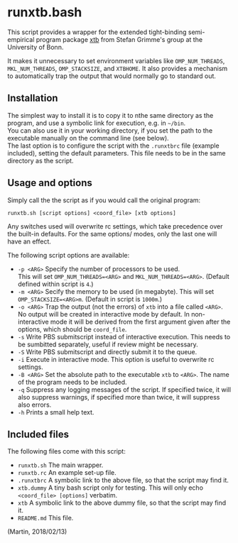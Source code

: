 # runxtb.bash

This script provides a wrapper for the 
extended tight-binding semi-empirical program package
[xtb](https://www.chemie.uni-bonn.de/pctc/mulliken-center/software/xtb/xtb) 
from Stefan Grimme's group at the University of Bonn.

It makes it unnecessary to set environment variables like 
`OMP_NUM_THREADS`, `MKL_NUM_THREADS`, `OMP_STACKSIZE`, and `XTBHOME`. 
It also provides a mechanism to automatically trap the output
that would normally go to standard out.

## Installation

The simplest way to install it is to copy it to nthe same directory as the 
program, and use a symbolic link for execution, e.g. in `~/bin`.  
You can also use it in your working directory, if you set the path to the
executable manually on the command line (see below).  
The last option is to configure the script with the `.runxtbrc` file 
(example included), setting the default parameters. 
This file needs to be in the same directory as the script.

## Usage and options

Simply call the the script as if you would call the original program:
```
runxtb.sh [script options] <coord_file> [xtb options]
```
Any switches used will overwrite rc settings, 
which take precedence over the built-in defaults.
For the same options/ modes, only the last one will have an effect.

The following script options are available:

 * `-p <ARG>` Specify the number of processors to be used.  
              This will set `OMP_NUM_THREADS=<ARG>` and `MKL_NUM_THREADS=<ARG>`.
              (Default defined within script is `4`.)
 * `-m <ARG>` Secify the memory to be used (in megabyte).
              This will set `OMP_STACKSIZE=<ARG>m`. (Default in script is `1000m`.)
 * `-o <ARG>` Trap the output (not the errors) of `xtb` into a file called `<ARG>`.
              No output will be created in interactive mode by default.
              In non-interactive mode it will be derived from the first argument given
              after the options, which should be `coord_file`.
 * `-s`       Write PBS submitscript instead of interactive execution.
              This needs to be sumbitted separately, useful if review might be necessary.
 * `-S`       Write PBS submitscript and directly submit it to the queue.
 * `-i`       Execute in interactive mode. 
              This option is useful to overwrite rc settings.
 * `-B <ARG>` Set the absolute path to the executable `xtb` to `<ARG>`.
              The name of the program needs to be included.
 * `-q`       Suppress any logging messages of the script.
              If specified twice, it will also suppress warnings,
              if specified more than twice, it will suppress also errors.
 * `-h`       Prints a small help text.

## Included files

The following files come with this script:

 * `runxtb.sh` The main wrapper.
 * `runxtb.rc` An example set-up file.
 * `.runxtbrc` A symbolic link to the above file, so that the script may find it.
 * `xtb.dummy` A tiny bash script only for testing. 
   This will only echo `<coord_file> [options]` verbatim.
 * `xtb` A symbolic link to the above dummy file, so that the script may find it.
 * `README.md` This file.

(Martin, 2018/02/13)
